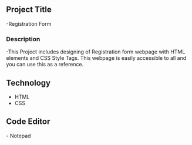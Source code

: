 ## Project Title
-Registration Form

### Description
-This Project includes designing of Registration form webpage with HTML elements and CSS Style Tags. This webpage is easily accessible to all and you can use this as a reference.

## Technology
- HTML
- CSS

## Code Editor
- Notepad
